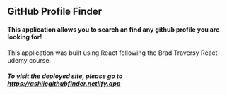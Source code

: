 ## GitHub Profile Finder

#### This application allows you to search an find any github profile you are looking for!

This application was built using React following the Brad Traversy React udemy course.

##### To visit the deployed site, please go to https://ashliegithubfinder.netlify.app